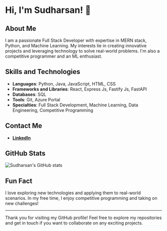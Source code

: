 # Hi, I'm Sudharsan! 👋

## About Me

I am a passionate Full Stack Developer with expertise in MERN stack, Python, and Machine Learning. My interests lie in creating innovative projects and leveraging technology to solve real-world problems. I'm also a competitive programmer and an ML enthusiast.

## Skills and Technologies

- **Languages**: Python, Java, JavaScript, HTML, CSS
- **Frameworks and Libraries**: React, Express Js, Fastify Js, FastAPI
- **Databases**: SQL
- **Tools**: Git, Azure Portal
- **Specialties**: Full Stack Development, Machine Learning, Data Engineering, Competitive Programming

## Contact Me

- [**LinkedIn**](https://www.linkedin.com/in/sudharsan-k-2a2763232/)

## GitHub Stats

![Sudharsan's GitHub stats](https://github-readme-stats.vercel.app/api?username=Sudharsan-coder&show_icons=true&theme=radical)

## Fun Fact

I love exploring new technologies and applying them to real-world scenarios. In my free time, I enjoy competitive programming and taking on new challenges!

---

Thank you for visiting my GitHub profile! Feel free to explore my repositories and get in touch if you want to collaborate on any exciting projects.

<!--
**Sudharsan-coder/Sudharsan-coder** is a ✨ _special_ ✨ repository because its `README.md` (this file) appears on your GitHub profile.

Here are some ideas to get you started:

- 🔭 I’m currently working on ...
- 🌱 I’m currently learning ...
- 👯 I’m looking to collaborate on ...
- 🤔 I’m looking for help with ...
- 💬 Ask me about ...
- 📫 How to reach me: ...
- 😄 Pronouns: ...
- ⚡ Fun fact: ...
-->
